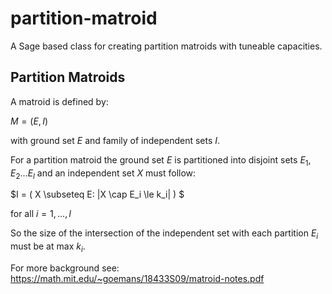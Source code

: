 # partition-matroid
A Sage based class for creating partition matroids with tuneable capacities.

## Partition Matroids

A matroid is defined by:

$M = (E,I)$

with ground set $E$ and family of independent sets $I$. 

For a partition matroid the ground set $E$ is partitioned into disjoint sets $E_1,E_2...E_l$ and an independent set $X$ must follow:

$I = ( X \subseteq E: |X \cap E_i \le k_i| ) $ 

for all $i = 1,...,l$


So the size of the intersection of the independent set with each partition $E_i$ must be at max $k_i$.

For more background see:
https://math.mit.edu/~goemans/18433S09/matroid-notes.pdf
